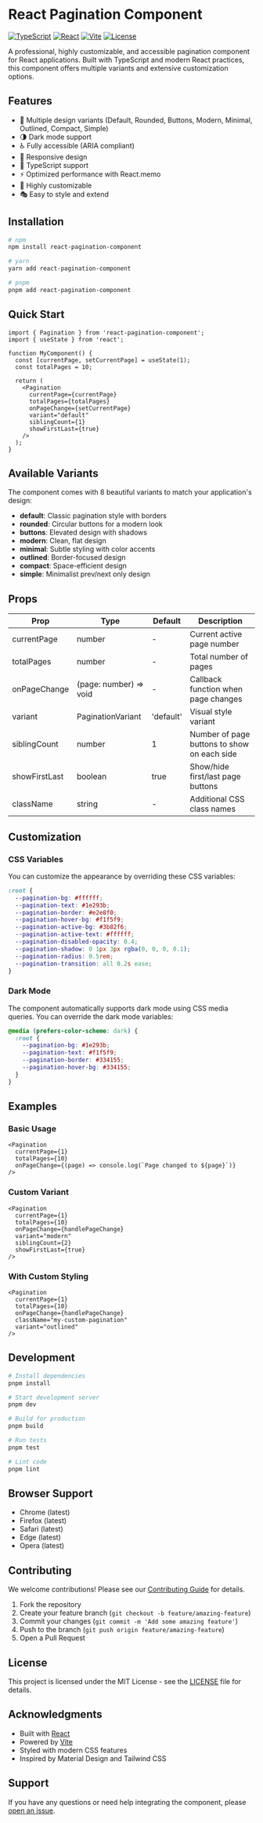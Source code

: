# React Pagination Component

[![TypeScript](https://img.shields.io/badge/TypeScript-5.7.2-blue.svg)](https://www.typescriptlang.org/)
[![React](https://img.shields.io/badge/React-19.0.0-blue.svg)](https://reactjs.org/)
[![Vite](https://img.shields.io/badge/Vite-6.2.0-646CFF.svg)](https://vitejs.dev/)
[![License](https://img.shields.io/badge/license-MIT-blue.svg)](LICENSE)

A professional, highly customizable, and accessible pagination component for React applications. Built with TypeScript and modern React practices, this component offers multiple variants and extensive customization options.

## Features

- 🎨 Multiple design variants (Default, Rounded, Buttons, Modern, Minimal, Outlined, Compact, Simple)
- 🌗 Dark mode support
- ♿ Fully accessible (ARIA compliant)
- 📱 Responsive design
- 🎯 TypeScript support
- ⚡ Optimized performance with React.memo
- 🔧 Highly customizable
- 🎭 Easy to style and extend

## Installation

```bash
# npm
npm install react-pagination-component

# yarn
yarn add react-pagination-component

# pnpm
pnpm add react-pagination-component
```

## Quick Start

```tsx
import { Pagination } from 'react-pagination-component';
import { useState } from 'react';

function MyComponent() {
  const [currentPage, setCurrentPage] = useState(1);
  const totalPages = 10;

  return (
    <Pagination
      currentPage={currentPage}
      totalPages={totalPages}
      onPageChange={setCurrentPage}
      variant="default"
      siblingCount={1}
      showFirstLast={true}
    />
  );
}
```

## Available Variants

The component comes with 8 beautiful variants to match your application's design:

- **default**: Classic pagination style with borders
- **rounded**: Circular buttons for a modern look
- **buttons**: Elevated design with shadows
- **modern**: Clean, flat design
- **minimal**: Subtle styling with color accents
- **outlined**: Border-focused design
- **compact**: Space-efficient design
- **simple**: Minimalist prev/next only design

## Props

| Prop | Type | Default | Description |
|------|------|---------|-------------|
| currentPage | number | - | Current active page number |
| totalPages | number | - | Total number of pages |
| onPageChange | (page: number) => void | - | Callback function when page changes |
| variant | PaginationVariant | 'default' | Visual style variant |
| siblingCount | number | 1 | Number of page buttons to show on each side |
| showFirstLast | boolean | true | Show/hide first/last page buttons |
| className | string | - | Additional CSS class names |

## Customization

### CSS Variables

You can customize the appearance by overriding these CSS variables:

```css
:root {
  --pagination-bg: #ffffff;
  --pagination-text: #1e293b;
  --pagination-border: #e2e8f0;
  --pagination-hover-bg: #f1f5f9;
  --pagination-active-bg: #3b82f6;
  --pagination-active-text: #ffffff;
  --pagination-disabled-opacity: 0.4;
  --pagination-shadow: 0 1px 3px rgba(0, 0, 0, 0.1);
  --pagination-radius: 0.5rem;
  --pagination-transition: all 0.2s ease;
}
```

### Dark Mode

The component automatically supports dark mode using CSS media queries. You can override the dark mode variables:

```css
@media (prefers-color-scheme: dark) {
  :root {
    --pagination-bg: #1e293b;
    --pagination-text: #f1f5f9;
    --pagination-border: #334155;
    --pagination-hover-bg: #334155;
  }
}
```

## Examples

### Basic Usage

```tsx
<Pagination
  currentPage={1}
  totalPages={10}
  onPageChange={(page) => console.log(`Page changed to ${page}`)}
/>
```

### Custom Variant

```tsx
<Pagination
  currentPage={1}
  totalPages={10}
  onPageChange={handlePageChange}
  variant="modern"
  siblingCount={2}
  showFirstLast={true}
/>
```

### With Custom Styling

```tsx
<Pagination
  currentPage={1}
  totalPages={10}
  onPageChange={handlePageChange}
  className="my-custom-pagination"
  variant="outlined"
/>
```

## Development

```bash
# Install dependencies
pnpm install

# Start development server
pnpm dev

# Build for production
pnpm build

# Run tests
pnpm test

# Lint code
pnpm lint
```

## Browser Support

- Chrome (latest)
- Firefox (latest)
- Safari (latest)
- Edge (latest)
- Opera (latest)

## Contributing

We welcome contributions! Please see our [Contributing Guide](CONTRIBUTING.md) for details.

1. Fork the repository
2. Create your feature branch (`git checkout -b feature/amazing-feature`)
3. Commit your changes (`git commit -m 'Add some amazing feature'`)
4. Push to the branch (`git push origin feature/amazing-feature`)
5. Open a Pull Request

## License

This project is licensed under the MIT License - see the [LICENSE](LICENSE) file for details.

## Acknowledgments

- Built with [React](https://reactjs.org/)
- Powered by [Vite](https://vitejs.dev/)
- Styled with modern CSS features
- Inspired by Material Design and Tailwind CSS

## Support

If you have any questions or need help integrating the component, please [open an issue](https://github.com/yourusername/react-pagination-component/issues). 